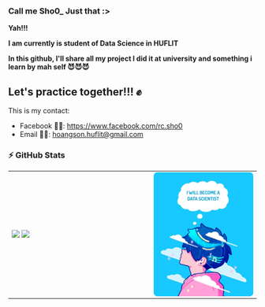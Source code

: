 ### Call me Sho0_ Just that :>
**Yah!!!**

**I am currently is student of Data Science in HUFLIT**

**In this github, I'll share all my project I did it at university and something i learn by mah self 😈😈😈**

Let's practice together!!! ✊
-------------------------------------------------

This is my contact:
- Facebook 💁‍♂️: https://www.facebook.com/rc.sho0
- Email 💁‍♀️: hoangson.huflit@gmail.com 

### :zap: GitHub Stats

<table>
<tr>
  <td width="40%">
    <img src="https://github-readme-stats.vercel.app/api?username=RC-Sho0&show_icons=true&theme=github_dark&hide=issues&hide_border=true,count_private=true" />
    <img src="https://github-readme-stats.vercel.app/api/top-langs/?username=RC-Sho0&layout=compact&show_icons=true&theme=github_dark&hide_border=true" />
   
  </td>
  <td width="30%"><img alt="gif" align="right" src="Group 1.png"/></td>
</tr>
 
<table>
